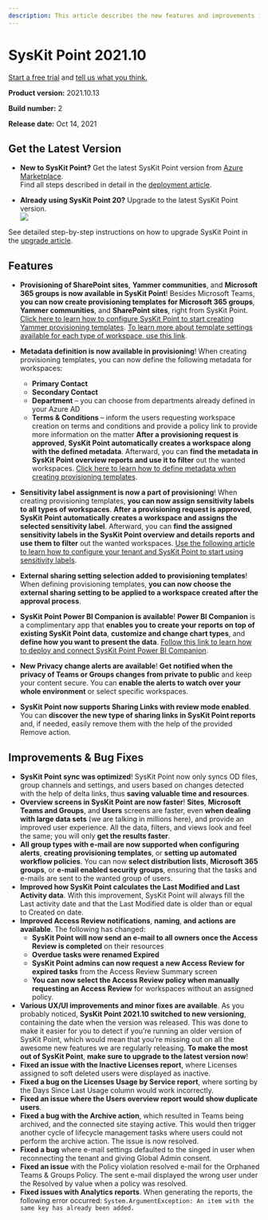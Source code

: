 ```yaml
---
description: This article describes the new features and improvements in SysKit Point version 2021.10.
--- 
```


# SysKit Point 2021.10

[Start a free trial](https://www.syskit.com/products/point/free-trial/) and [tell us what you think.](https://www.syskit.com/company/contact-us/)

**Product version:** 2021.10.13 

**Build number:** 2

**Release date:** Oct 14, 2021

## Get the Latest Version

* **New to SysKit Point?** Get the latest SysKit Point version from [Azure Marketplace](https://azuremarketplace.microsoft.com/en-us/marketplace/apps/syskitltd.syskit_point).<br/>
    Find all steps described in detail in the [deployment article](../set-up-point-data-center/deployment/deploy-syskit-point.md).
    
* **Already using SysKit Point 20?** Upgrade to the latest SysKit Point version. <br/>
[![](https://aka.ms/deploytoazurebutton)](https://portal.azure.com/#create/Microsoft.Template/uri/https%3A%2F%2Fsyskitassetsstorage.blob.core.windows.net%2Fpoint%2FARMTemplates%2FPointUpdateDeploy%2FPointUpdateTemplate.json)

See detailed step-by-step instructions on how to upgrade SysKit Point in the [upgrade article](../set-up-point-data-center/deployment/upgrade-syskit-point.md).

## Features

* **Provisioning of SharePoint sites**, **Yammer communities**, and **Microsoft 365 groups is now available in SysKit Point**! Besides Microsoft Teams, **you can now create provisioning templates for Microsoft 365 groups**, **Yammer communities**, and **SharePoint sites**, right from SysKit Point.
[Click here to learn how to configure SysKit Point to start creating Yammer provisioning templates](../governance-and-automation/provisioning/register-yammer-app.md). 
[To learn more about template settings available for each type of workspace, use this link](../governance-and-automation/provisioning/templates.md).
* **Metadata definition is now available in provisioning**! When creating provisioning templates, you can now define the following metadata for workspaces:
    * **Primary Contact**
    * **Secondary Contact**
    * **Department** – you can choose from departments already defined in your Azure AD
    * **Terms & Conditions** – inform the users requesting workspace creation on terms and conditions and provide a policy link to provide more information on the matter
**After a provisioning request is approved**, **SysKit Point automatically creates a workspace along with the defined metadata**. 
Afterward, you can **find the metadata in SysKit Point overview reports and use it to filter** out the wanted workspaces.
[Click here to learn how to define metadata when creating provisioning templates](../governance-and-automation/provisioning/templates.md). 

* **Sensitivity label assignment is now a part of provisioning**! When creating provisioning templates, **you can now assign sensitivity labels to all types of workspaces**. **After a provisioning request is approved**, **SysKit Point automatically creates a workspace and assigns the selected sensitivity label**.
Afterward, you can **find the assigned sensitivity labels in the SysKit Point overview and details reports and use them to filter** out the wanted workspaces.
[Use the following article to learn how to configure your tenant and SysKit Point to start using sensitivity labels](../governance-and-automation/provisioning/enable-sensitivity-labels.md).

* **External sharing setting selection added to provisioning templates**! When defining provisioning templates, **you can now choose the external sharing setting to be applied to a workspace created after the approval process**. 

* **SysKit Point Power BI Companion is available**! **Power BI Companion** is a complimentary app that **enables you to create your reports on top of existing SysKit Point data**, **customize and change chart types**, and **define how you want to present the data**.
[Follow this link to learn how to deploy and connect SysKit Point Power BI Companion](../power-bi-app/requirements.md).

* **New Privacy change alerts are available**! **Get notified when the privacy of Teams or Groups changes from private to public** and keep your content secure. 
You can **enable the alerts to watch over your whole environment** or select specific workspaces.

* **SysKit Point now supports Sharing Links with review mode enabled**. You can **discover the new type of sharing links in SysKit Point reports** and, if needed, easily remove them with the help of the provided Remove action. 

## Improvements & Bug Fixes

* **SysKit Point sync was optimized**! SysKit Point now only syncs OD files, group channels and settings, and users based on changes detected with the help of delta links, thus **saving valuable time and resources**.
* **Overview screens in SysKit Point are now faster**! **Sites**, **Microsoft Teams and Groups**, and **Users** screens are faster, even **when dealing with large data sets** (we are talking in millions here), and provide an improved user experience. All the data, filters, and views look and feel the same; you will only **get the results faster**.
* **All group types with e-mail are now supported when configuring alerts**, **creating provisioning templates**, or **setting up automated workflow policies**. 
You can now **select distribution lists**, **Microsoft 365 groups**, or **e-mail enabled security groups**, ensuring that the tasks and e-mails are sent to the wanted group of users. 
* **Improved how SysKit Point calculates the Last Modified and Last Activity data**. With this improvement, SysKit Point will always fill the Last activity date and that the Last Modified date is older than or equal to Created on date.
* **Improved Access Review notifications**, **naming**, **and actions are available**. The following has changed:
    * **SysKit Point will now send an e-mail to all owners once the Access Review is completed** on their resources
    * **Overdue tasks were renamed Expired**
    * **SysKit Point admins can now request a new Access Review for expired tasks** from the Access Review Summary screen
    * **You can now select the Access Review policy when manually requesting an Access Review** for workspaces without an assigned policy. 
* **Various UX/UI improvements and minor fixes are available**. As you probably noticed, **SysKit Point 2021.10 switched to new versioning**, containing the date when the version was released. This was done to make it easier for you to detect if you’re running an older version of SysKit Point, which would mean that you’re missing out on all the awesome new features we are regularly releasing. **To make the most out of SysKit Point**, **make sure to upgrade to the latest version now**!
* **Fixed an issue with the Inactive Licenses report**, where Licenses assigned to soft deleted users were displayed as inactive.
* **Fixed a bug on the Licenses Usage by Service report**, where sorting by the Days Since Last Usage column would work incorrectly. 
* **Fixed an issue where the Users overview report would show duplicate users**. 
* **Fixed a bug with the Archive action**, which resulted in Teams being archived, and the connected site staying active. This would then trigger another cycle of lifecycle management tasks where users could not perform the archive action. The issue is now resolved.
* **Fixed a bug** where e-mail settings defaulted to the singed in user when reconnecting the tenant and giving Global Admin consent.
* **Fixed an issue** with the Policy violation resolved e-mail for the Orphaned Teams & Groups Policy. The sent e-mail displayed the wrong user under the Resolved by value when a policy was resolved. 
* **Fixed issues with Analytics reports**. When generating the reports, the following error occurred: `System.ArgumentException: An item with the same key has already been added.`

